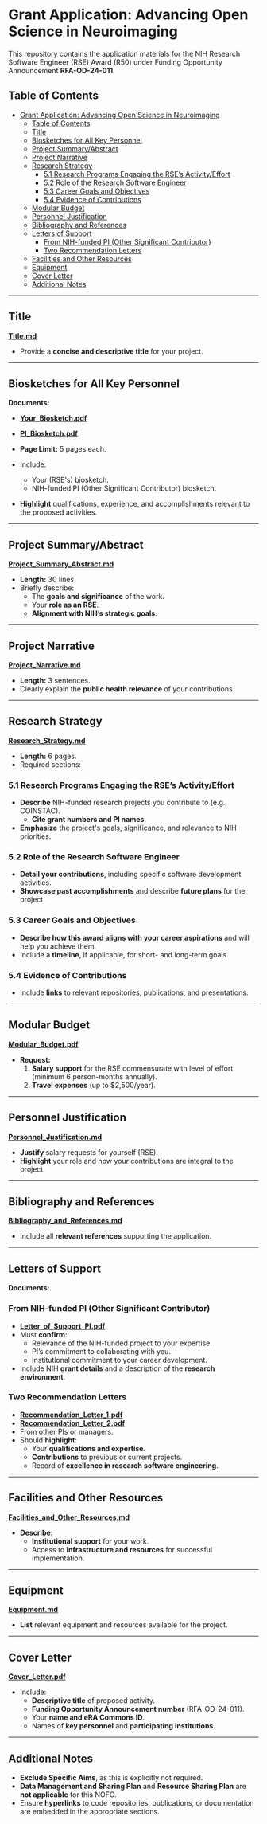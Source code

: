 # Grant Application: Advancing Open Science in Neuroimaging

This repository contains the application materials for the NIH Research Software Engineer (RSE) Award (R50) under Funding Opportunity Announcement **RFA-OD-24-011**.

## Table of Contents

- [Grant Application: Advancing Open Science in Neuroimaging](#grant-application-advancing-open-science-in-neuroimaging)
  - [Table of Contents](#table-of-contents)
  - [Title](#title)
  - [Biosketches for All Key Personnel](#biosketches-for-all-key-personnel)
  - [Project Summary/Abstract](#project-summaryabstract)
  - [Project Narrative](#project-narrative)
  - [Research Strategy](#research-strategy)
    - [5.1 Research Programs Engaging the RSE’s Activity/Effort](#51-research-programs-engaging-the-rses-activityeffort)
    - [5.2 Role of the Research Software Engineer](#52-role-of-the-research-software-engineer)
    - [5.3 Career Goals and Objectives](#53-career-goals-and-objectives)
    - [5.4 Evidence of Contributions](#54-evidence-of-contributions)
  - [Modular Budget](#modular-budget)
  - [Personnel Justification](#personnel-justification)
  - [Bibliography and References](#bibliography-and-references)
  - [Letters of Support](#letters-of-support)
    - [From NIH-funded PI (Other Significant Contributor)](#from-nih-funded-pi-other-significant-contributor)
    - [Two Recommendation Letters](#two-recommendation-letters)
  - [Facilities and Other Resources](#facilities-and-other-resources)
  - [Equipment](#equipment)
  - [Cover Letter](#cover-letter)
  - [Additional Notes](#additional-notes)

---

## Title

**[Title.md](Title.md)**

- Provide a **concise and descriptive title** for your project.

---

## Biosketches for All Key Personnel

**Documents:**

- **[Your_Biosketch.pdf](Your_Biosketch.pdf)**
- **[PI_Biosketch.pdf](PI_Biosketch.pdf)**

- **Page Limit:** 5 pages each.
- Include:
  - Your (RSE's) biosketch.
  - NIH-funded PI (Other Significant Contributor) biosketch.
- **Highlight** qualifications, experience, and accomplishments relevant to the proposed activities.

---

## Project Summary/Abstract

**[Project_Summary_Abstract.md](Project_Summary_Abstract.md)**

- **Length:** 30 lines.
- Briefly describe:
  - The **goals and significance** of the work.
  - Your **role as an RSE**.
  - **Alignment with NIH’s strategic goals**.

---

## Project Narrative

**[Project_Narrative.md](Project_Narrative.md)**

- **Length:** 3 sentences.
- Clearly explain the **public health relevance** of your contributions.

---

## Research Strategy

**[Research_Strategy.md](Research_Strategy.md)**

- **Length:** 6 pages.
- Required sections:

### 5.1 Research Programs Engaging the RSE’s Activity/Effort

- **Describe** NIH-funded research projects you contribute to (e.g., COINSTAC).
  - **Cite grant numbers and PI names**.
- **Emphasize** the project's goals, significance, and relevance to NIH priorities.

### 5.2 Role of the Research Software Engineer

- **Detail your contributions**, including specific software development activities.
- **Showcase past accomplishments** and describe **future plans** for the project.

### 5.3 Career Goals and Objectives

- **Describe how this award aligns with your career aspirations** and will help you achieve them.
- Include a **timeline**, if applicable, for short- and long-term goals.

### 5.4 Evidence of Contributions

- Include **links** to relevant repositories, publications, and presentations.

---

## Modular Budget

**[Modular_Budget.pdf](Modular_Budget.pdf)**

- **Request:**
  1. **Salary support** for the RSE commensurate with level of effort (minimum 6 person-months annually).
  2. **Travel expenses** (up to $2,500/year).

---

## Personnel Justification

**[Personnel_Justification.md](Personnel_Justification.md)**

- **Justify** salary requests for yourself (RSE).
- **Highlight** your role and how your contributions are integral to the project.

---

## Bibliography and References

**[Bibliography_and_References.md](Bibliography_and_References.md)**

- Include all **relevant references** supporting the application.

---

## Letters of Support

**Documents:**

### From NIH-funded PI (Other Significant Contributor)

- **[Letter_of_Support_PI.pdf](Letter_of_Support_PI.pdf)**
- Must **confirm**:
  - Relevance of the NIH-funded project to your expertise.
  - PI’s commitment to collaborating with you.
  - Institutional commitment to your career development.
- Include NIH **grant details** and a description of the **research environment**.

### Two Recommendation Letters

- **[Recommendation_Letter_1.pdf](Recommendation_Letter_1.pdf)**
- **[Recommendation_Letter_2.pdf](Recommendation_Letter_2.pdf)**
- From other PIs or managers.
- Should **highlight**:
  - Your **qualifications and expertise**.
  - **Contributions** to previous or current projects.
  - Record of **excellence in research software engineering**.

---

## Facilities and Other Resources

**[Facilities_and_Other_Resources.md](Facilities_and_Other_Resources.md)**

- **Describe**:
  - **Institutional support** for your work.
  - Access to **infrastructure and resources** for successful implementation.

---

## Equipment

**[Equipment.md](Equipment.md)**

- **List** relevant equipment and resources available for the project.

---

## Cover Letter

**[Cover_Letter.pdf](Cover_Letter.pdf)**

- Include:
  - **Descriptive title** of proposed activity.
  - **Funding Opportunity Announcement number** (RFA-OD-24-011).
  - Your **name and eRA Commons ID**.
  - Names of **key personnel** and **participating institutions**.

---

## Additional Notes

- **Exclude Specific Aims**, as this is explicitly not required.
- **Data Management and Sharing Plan** and **Resource Sharing Plan** are **not applicable** for this NOFO.
- Ensure **hyperlinks** to code repositories, publications, or documentation are embedded in the appropriate sections.